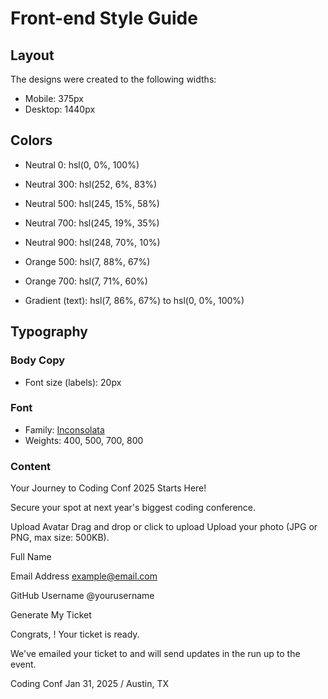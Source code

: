 # Front-end Style Guide

## Layout

The designs were created to the following widths:

- Mobile: 375px
- Desktop: 1440px


## Colors

- Neutral 0: hsl(0, 0%, 100%)
- Neutral 300: hsl(252, 6%, 83%)
- Neutral 500: hsl(245, 15%, 58%)
- Neutral 700: hsl(245, 19%, 35%)
- Neutral 900: hsl(248, 70%, 10%)

- Orange 500: hsl(7, 88%, 67%)
- Orange 700: hsl(7, 71%, 60%)

- Gradient (text): hsl(7, 86%, 67%) to hsl(0, 0%, 100%)

## Typography

### Body Copy

- Font size (labels): 20px 

### Font

- Family: [Inconsolata](https://fonts.google.com/specimen/Inconsolata)
- Weights: 400, 500, 700, 800

### Content
<!-- Form starts -->

  Your Journey to Coding Conf 2025 Starts Here!

  Secure your spot at next year's biggest coding conference.

  Upload Avatar
  Drag and drop or click to upload
  Upload your photo (JPG or PNG, max size: 500KB).

  Full Name

  Email Address
  example@email.com

  GitHub Username
  @yourusername

  Generate My Ticket

  <!-- Form ends -->

  <!-- Generated tickets starts -->

  Congrats, <!-- Full Name -->! Your ticket is ready.

  We've emailed your ticket to <!-- Email Address --> and will send updates in the run up to the event.

  Coding Conf
  Jan 31, 2025 / Austin, TX

  <!-- Generated tickets ends -->